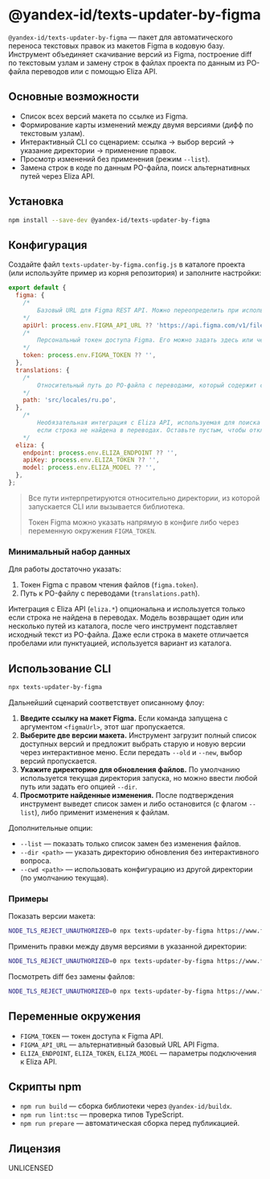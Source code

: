 # @yandex-id/texts-updater-by-figma

`@yandex-id/texts-updater-by-figma` — пакет для автоматического переноса текстовых правок из макетов Figma в кодовую базу.
Инструмент объединяет скачивание версий из Figma, построение diff по текстовым узлам и замену строк в файлах проекта
по данным из PO-файла переводов или с помощью Eliza API.

## Основные возможности

- Список всех версий макета по ссылке из Figma.
- Формирование карты изменений между двумя версиями (дифф по текстовым узлам).
- Интерактивный CLI со сценарием: ссылка → выбор версий → указание директории → применение правок.
- Просмотр изменений без применения (режим `--list`).
- Замена строк в коде по данным PO-файла, поиск альтернативных путей через Eliza API.

## Установка

```bash
npm install --save-dev @yandex-id/texts-updater-by-figma
```

## Конфигурация

Создайте файл `texts-updater-by-figma.config.js` в каталоге проекта (или используйте пример из корня репозитория) и заполните настройки:

```js
export default {
  figma: {
    /*
        Базовый URL для Figma REST API. Можно переопределить при использовании прокси.
    */
    apiUrl: process.env.FIGMA_API_URL ?? 'https://api.figma.com/v1/files/',
    /*
        Персональный токен доступа Figma. Его можно задать здесь или через FIGMA_TOKEN.
    */
    token: process.env.FIGMA_TOKEN ?? '',
  },
  translations: {
    /*
        Относительный путь до PO-файла с переводами, который содержит ссылки на исходники.
    */
    path: 'src/locales/ru.po',
  },
    /*
        Необязательная интеграция с Eliza API, используемая для поиска пути к файлу,
        если строка не найдена в переводах. Оставьте пустым, чтобы отключить интеграцию.
    */
  eliza: {
    endpoint: process.env.ELIZA_ENDPOINT ?? '',
    apiKey: process.env.ELIZA_TOKEN ?? '',
    model: process.env.ELIZA_MODEL ?? '',
  },
};
```

> Все пути интерпретируются относительно директории, из которой запускается CLI или вызывается библиотека.
>
> Токен Figma можно указать напрямую в конфиге либо через переменную окружения `FIGMA_TOKEN`.

### Минимальный набор данных

Для работы достаточно указать:

1. Токен Figma с правом чтения файлов (`figma.token`).
2. Путь к PO-файлу с переводами (`translations.path`).

Интеграция с Eliza API (`eliza.*`) опциональна и используется только если строка не найдена в переводах.
Модель возвращает один или несколько путей из каталога, после чего инструмент подставляет исходный текст из PO-файла.
Даже если строка в макете отличается пробелами или пунктуацией, используется вариант из каталога.

## Использование CLI

```bash
npx texts-updater-by-figma
```

Дальнейший сценарий соответствует описанному флоу:

1. **Введите ссылку на макет Figma.** Если команда запущена с аргументом `<figmaUrl>`, этот шаг пропускается.
2. **Выберите две версии макета.** Инструмент загрузит полный список доступных версий и предложит выбрать старую и новую версии через интерактивное меню. Если передать `--old` и `--new`, выбор версий пропускается.
3. **Укажите директорию для обновления файлов.** По умолчанию используется текущая директория запуска, но можно ввести любой путь или задать его опцией `--dir`.
4. **Просмотрите найденные изменения.** После подтверждения инструмент выведет список замен и либо остановится (с флагом `--list`), либо применит изменения к файлам.

Дополнительные опции:

- `--list` — показать только список замен без изменения файлов.
- `--dir <path>` — указать директорию обновления без интерактивного вопроса.
- `--cwd <path>` — использовать конфигурацию из другой директории (по умолчанию текущая).

### Примеры

Показать версии макета:

```bash
NODE_TLS_REJECT_UNAUTHORIZED=0 npx texts-updater-by-figma https://www.figma.com/file/XXXXX/project
```

Применить правки между двумя версиями в указанной директории:

```bash
NODE_TLS_REJECT_UNAUTHORIZED=0 npx texts-updater-by-figma https://www.figma.com/file/XXXXX/project --old=123-abc --new=456-def --dir ./apps/frontend
```

Посмотреть diff без замены файлов:

```bash
NODE_TLS_REJECT_UNAUTHORIZED=0 npx texts-updater-by-figma https://www.figma.com/file/XXXXX/project --old=123-abc --new=456-def --list
```

## Переменные окружения

- `FIGMA_TOKEN` — токен доступа к Figma API.
- `FIGMA_API_URL` — альтернативный базовый URL API Figma.
- `ELIZA_ENDPOINT`, `ELIZA_TOKEN`, `ELIZA_MODEL` — параметры подключения к Eliza API.

## Скрипты npm

- `npm run build` — сборка библиотеки через `@yandex-id/buildx`.
- `npm run lint:tsc` — проверка типов TypeScript.
- `npm run prepare` — автоматическая сборка перед публикацией.

## Лицензия

UNLICENSED

